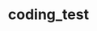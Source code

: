---
title: coding_test
layout: collection
permalink: /coding_test/
collection: coding_test
entries_layout: grid
show_excerpts: false
sort_by: date
sort_order: reverse
---